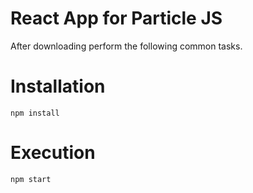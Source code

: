 # React App for Particle JS

After downloading perform the following common tasks.

# Installation  
``` npm install ``` 
   
# Execution 
``` npm start ```
